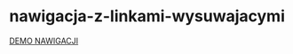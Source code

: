 # nawigacja-z-linkami-wysuwajacymi

<a href="https://barbarabanach.github.io/nawigacja-z-linkami-wysuwajacymi/">DEMO NAWIGACJI</a>
